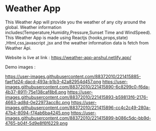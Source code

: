 # Weather App
This Weather App will provide you the weather of any city around the global. Weather information includes(Temperature,Humidity,Pressure,Sunset Time and WindSpeed).
This Weather App is made using Reactjs (hooks,props,state) ,Html,css,javascript ,jsx and the weather information data is fetch from Weather Api.

Website is live at link : https://weather-app-anshul.netlify.app/

Demo images : 

https://user-images.githubusercontent.com/88372010/221415885-faef1d24-dacd-493a-b1b3-42a82954d457.png
https://user-images.githubusercontent.com/88372010/221415890-6c8299c0-f6da-4b37-8911-75e138caf8b6.png
https://user-images.githubusercontent.com/88372010/221415893-b59813f6-2176-4663-ad8d-0e22973acc8c.png
https://user-images.githubusercontent.com/88372010/221415896-cc4c2c49-280a-47b4-8094-f74ab6ba4245.png
https://user-images.githubusercontent.com/88372010/221415899-b086c5dc-bb9d-4765-b04f-5d9e8f6f6229.png
